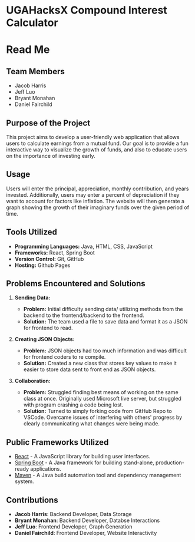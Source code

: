 # UGAHacksX Compound Interest Calculator 

# Read Me

## Team Members
- Jacob Harris
- Jeff Luo
- Bryant Monahan 
- Daniel Fairchild

## Purpose of the Project
This project aims to develop a user-friendly web application that allows users to calculate earnings from a mutual fund. Our goal is to provide a fun interactive way to visualize the growth of funds, and also to educate users on the importance of investing early.

## Usage
Users will enter the principal, appreciation, monthly contribution, and years invested. Additionally, users may enter a percent of depreciation if they want to account for factors like inflation. The website will then generate a graph showing the growth of their imaginary funds over the given period of time.  

## Tools Utilized
- **Programming Languages:** Java, HTML, CSS, JavaScript 
- **Frameworks:** React, Spring Boot 
- **Version Control:** Git, GitHub
- **Hosting:** Github Pages 

## Problems Encountered and Solutions
1. **Sending Data:**
   - **Problem:** Initial difficulty sending data/ utilizing methods from the backend to the frontend/backend to the frontend.
   - **Solution:** The team used a file to save data and format it as a JSON for frontend to read.

2. **Creating JSON Objects:**
   - **Problem:** JSON objects had too much information and was difficult for frontend coders to re compile.
   - **Solution:** Created a new class that stores key values to make it easier to store data sent to front end as JSON objects.

3. **Collaboration:**
   - **Problem:** Struggled finding best means of working on the same class at once. Originally used Microsoft live server, but struggled with program crashing a 
   code being lost.
   - **Solution:** Turned to simply forking code from GitHub Repo to VSCode. Overcame issues of interfering with others' progress by clearly communicating what 
   changes were being made.

## Public Frameworks Utilized
- [React](https://reactjs.org) - A JavaScript library for building user interfaces.
- [Spring Boot](https://spring.io/projects/spring-boot) - A Java framework for building stand-alone, production-ready applications.
- [Maven](https://maven.apache.org/) - A Java build automation tool and dependency management system.

## Contributions
- **Jacob Harris**: Backend Developer, Data Storage
- **Bryant Monahan**: Backend Developer, Databse Interactions 
- **Jeff Luo**: Frontend Developer, Graph Generation
- **Daniel Fairchild**: Frontend Developer, Website Interactivity
